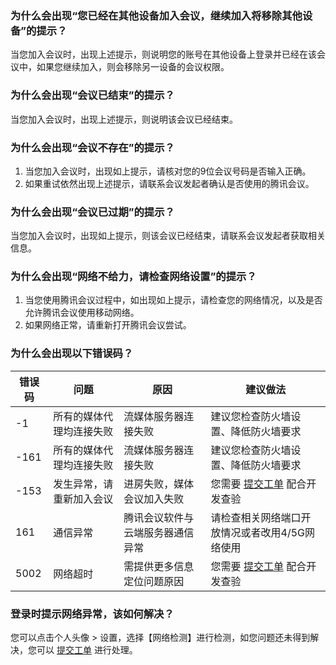 

### 为什么会出现“您已经在其他设备加入会议，继续加入将移除其他设备”的提示？
当您加入会议时，出现上述提示，则说明您的账号在其他设备上登录并已经在该会议中，如果您继续加入，则会移除另一设备的会议权限。

### 为什么会出现“会议已结束”的提示？
当您加入会议时，出现上述提示，则说明该会议已经结束。

### 为什么会出现“会议不存在”的提示？
1. 当您加入会议时，出现如上提示，请核对您的9位会议号码是否输入正确。
2. 如果重试依然出现上述提示，请联系会议发起者确认是否使用的腾讯会议。


### 为什么会出现“会议已过期”的提示？
当您加入会议时，出现如上提示，则该会议已经结束，请联系会议发起者获取相关信息。

### 为什么会出现“网络不给力，请检查网络设置”的提示？
1. 当您使用腾讯会议过程中，如出现如上提示，请检查您的网络情况，以及是否允许腾讯会议使用移动网络。
2. 如果网络正常，请重新打开腾讯会议尝试。

### 为什么会出现以下错误码？

| 错误码 | 问题 | 原因 |建议做法 |
|---------|---------|---------|---------|
| -1 | 所有的媒体代理均连接失败 | 流媒体服务器连接失败 |建议您检查防火墙设置、降低防火墙要求 |
| -161 | 所有的媒体代理均连接失败 | 流媒体服务器连接失败 |建议您检查防火墙设置、降低防火墙要求 |
| -153 | 发生异常，请重新加入会议 | 进房失败，媒体会议加入失败 |您需要 [提交工单](https://console.cloud.tencent.com/workorder/category) 配合开发查验 |
|161|通信异常|腾讯会议软件与云端服务器通信异常|请检查相关网络端口开放情况或者改用4/5G网络使用|
|5002|网络超时|需提供更多信息定位问题原因|您需要 [提交工单](https://console.cloud.tencent.com/workorder/category) 配合开发查验|

### 登录时提示网络异常，该如何解决？
您可以点击个人头像 > 设置，选择【网络检测】进行检测，如您问题还未得到解决，您可以 [提交工单](https://console.cloud.tencent.com/workorder/category) 进行处理。
